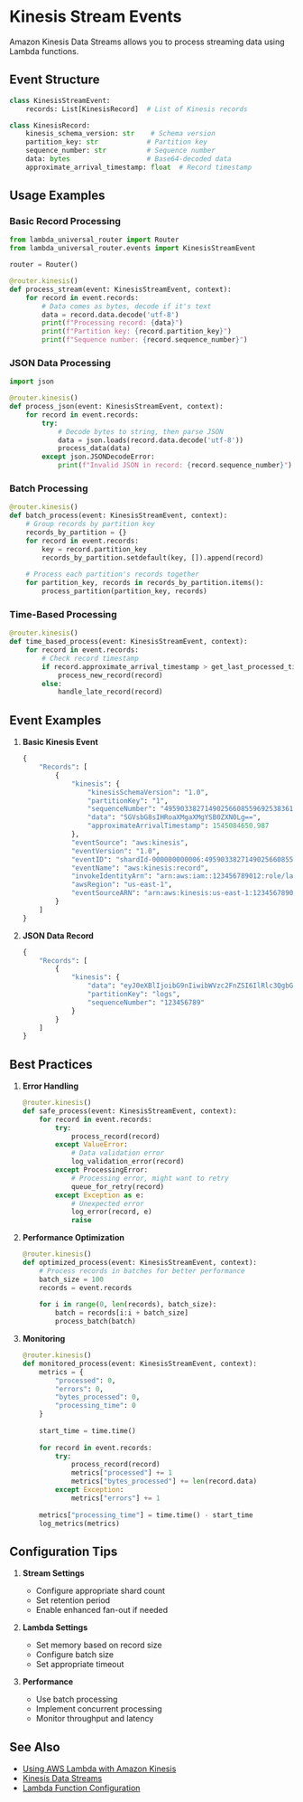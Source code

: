 # Kinesis Stream Events

Amazon Kinesis Data Streams allows you to process streaming data using Lambda functions.

## Event Structure

```python
class KinesisStreamEvent:
    records: List[KinesisRecord]  # List of Kinesis records

class KinesisRecord:
    kinesis_schema_version: str    # Schema version
    partition_key: str            # Partition key
    sequence_number: str          # Sequence number
    data: bytes                   # Base64-decoded data
    approximate_arrival_timestamp: float  # Record timestamp
```

## Usage Examples

### Basic Record Processing

```python
from lambda_universal_router import Router
from lambda_universal_router.events import KinesisStreamEvent

router = Router()

@router.kinesis()
def process_stream(event: KinesisStreamEvent, context):
    for record in event.records:
        # Data comes as bytes, decode if it's text
        data = record.data.decode('utf-8')
        print(f"Processing record: {data}")
        print(f"Partition key: {record.partition_key}")
        print(f"Sequence number: {record.sequence_number}")
```

### JSON Data Processing

```python
import json

@router.kinesis()
def process_json(event: KinesisStreamEvent, context):
    for record in event.records:
        try:
            # Decode bytes to string, then parse JSON
            data = json.loads(record.data.decode('utf-8'))
            process_data(data)
        except json.JSONDecodeError:
            print(f"Invalid JSON in record: {record.sequence_number}")
```

### Batch Processing

```python
@router.kinesis()
def batch_process(event: KinesisStreamEvent, context):
    # Group records by partition key
    records_by_partition = {}
    for record in event.records:
        key = record.partition_key
        records_by_partition.setdefault(key, []).append(record)
    
    # Process each partition's records together
    for partition_key, records in records_by_partition.items():
        process_partition(partition_key, records)
```

### Time-Based Processing

```python
@router.kinesis()
def time_based_process(event: KinesisStreamEvent, context):
    for record in event.records:
        # Check record timestamp
        if record.approximate_arrival_timestamp > get_last_processed_time():
            process_new_record(record)
        else:
            handle_late_record(record)
```

## Event Examples

1. **Basic Kinesis Event**
   ```python
   {
       "Records": [
           {
               "kinesis": {
                   "kinesisSchemaVersion": "1.0",
                   "partitionKey": "1",
                   "sequenceNumber": "49590338271490256608559692538361571095921575989136588898",
                   "data": "SGVsbG8sIHRoaXMgaXMgYSB0ZXN0Lg==",
                   "approximateArrivalTimestamp": 1545084650.987
               },
               "eventSource": "aws:kinesis",
               "eventVersion": "1.0",
               "eventID": "shardId-000000000006:49590338271490256608559692538361571095921575989136588898",
               "eventName": "aws:kinesis:record",
               "invokeIdentityArn": "arn:aws:iam::123456789012:role/lambda-role",
               "awsRegion": "us-east-1",
               "eventSourceARN": "arn:aws:kinesis:us-east-1:123456789012:stream/lambda-stream"
           }
       ]
   }
   ```

2. **JSON Data Record**
   ```python
   {
       "Records": [
           {
               "kinesis": {
                   "data": "eyJ0eXBlIjoibG9nIiwibWVzc2FnZSI6IlRlc3QgbG9nIn0=",  # {"type":"log","message":"Test log"}
                   "partitionKey": "logs",
                   "sequenceNumber": "123456789"
               }
           }
       ]
   }
   ```

## Best Practices

1. **Error Handling**
   ```python
   @router.kinesis()
   def safe_process(event: KinesisStreamEvent, context):
       for record in event.records:
           try:
               process_record(record)
           except ValueError:
               # Data validation error
               log_validation_error(record)
           except ProcessingError:
               # Processing error, might want to retry
               queue_for_retry(record)
           except Exception as e:
               # Unexpected error
               log_error(record, e)
               raise
   ```

2. **Performance Optimization**
   ```python
   @router.kinesis()
   def optimized_process(event: KinesisStreamEvent, context):
       # Process records in batches for better performance
       batch_size = 100
       records = event.records
       
       for i in range(0, len(records), batch_size):
           batch = records[i:i + batch_size]
           process_batch(batch)
   ```

3. **Monitoring**
   ```python
   @router.kinesis()
   def monitored_process(event: KinesisStreamEvent, context):
       metrics = {
           "processed": 0,
           "errors": 0,
           "bytes_processed": 0,
           "processing_time": 0
       }
       
       start_time = time.time()
       
       for record in event.records:
           try:
               process_record(record)
               metrics["processed"] += 1
               metrics["bytes_processed"] += len(record.data)
           except Exception:
               metrics["errors"] += 1
       
       metrics["processing_time"] = time.time() - start_time
       log_metrics(metrics)
   ```

## Configuration Tips

1. **Stream Settings**
   - Configure appropriate shard count
   - Set retention period
   - Enable enhanced fan-out if needed

2. **Lambda Settings**
   - Set memory based on record size
   - Configure batch size
   - Set appropriate timeout

3. **Performance**
   - Use batch processing
   - Implement concurrent processing
   - Monitor throughput and latency

## See Also

- [Using AWS Lambda with Amazon Kinesis](https://docs.aws.amazon.com/lambda/latest/dg/with-kinesis.html)
- [Kinesis Data Streams](https://docs.aws.amazon.com/streams/latest/dev/introduction.html)
- [Lambda Function Configuration](https://docs.aws.amazon.com/lambda/latest/dg/with-kinesis.html#services-kinesis-configure)
